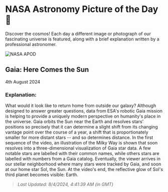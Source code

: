 
  # NASA Astronomy Picture of the Day 🌌

  Discover the cosmos! Each day a different image or photograph of our fascinating universe is featured, along with a brief explanation written by a professional astronomer.

![NASA APOD](undefined)

## Gaia: Here Comes the Sun

4th August 2024

### Explanation: 

What would it look like to return home from outside our galaxy? Although designed to answer greater questions, data from ESA's robotic Gaia mission is helping to provide a uniquely modern perspective on humanity's place in the universe.  Gaia orbits the Sun near the Earth and resolves stars' positions so precisely that it can determine a slight shift from its changing vantage point over the course of a year, a shift that is proportionately smaller for more distant stars -- and so determines distance.  In the first sequence of the video, an illustration of the Milky Way is shown that soon resolves into a three-dimensional visualization of Gaia star data.  A few notable stars are labelled with their common names, while others stars are labelled with numbers from a Gaia catalog. Eventually, the viewer arrives in our stellar neighborhood where many stars were tracked by Gaia, and soon at our home star Sol, the Sun. At the video's end, the reflective glow of Sol's third planet becomes visible: Earth.

> _Last Updated: 8/4/2024, 4:41:39 AM (in GMT)_
